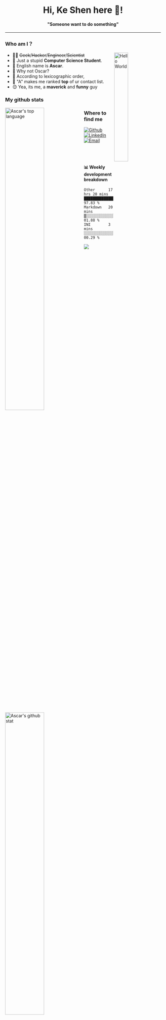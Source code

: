 <h1 align="center">Hi, Ke Shen here 🤗! </h1>
<h4 align="center">"Someone want to do something"</h4>

---



<h3>Who am I？</h3>
<img align="right" alt="Hello World" width="30%" src="https://media.giphy.com/media/MeJgB3yMMwIaHmKD4z/giphy.gif">

- 👨‍💻 ~~Geek~~/~~Hacker~~/~~Engineer~~/~~Scientist~~ 
- 🙇 Just a stupid **Computer Science Student**.
- 💁 English name is **Ascar**. 
- 🤷 Why not Oscar?
- 🙆 According to lexicographic order, 
- 🤦 "A" makes me ranked **top** of ur contact list.
- 😊 Yea, its me, a **maverick** and **funny** guy




<h3>My github stats</h3>

<img align="left" alt="Ascar's top language" width="50%" src="https://github-readme-stats.vercel.app/api/top-langs/?username=Ascarshen&layout=compact&show_icons=true">
<img align="left" alt="Ascar's github stat" width="50%" src="https://github-readme-stats.vercel.app/api?username=Ascarshen&count_private=true">



<h3>Where to find me</h3>
<p><a href="https://github.com/Ascarshen" target="_blank"><img alt="Github" src="https://img.shields.io/badge/GitHub-%2312100E.svg?&style=for-the-badge&logo=Github&logoColor=white" /></a></a> <a href="https://www.linkedin.com/in/shen-ke-ascsr-8689101a3/" target="_blank"><img alt="LinkedIn" src="https://img.shields.io/badge/linkedin-%230077B5.svg?&style=for-the-badge&logo=linkedin&logoColor=white" />
 <a href="mailto:ascarshen@gmail.com">
 <img alt="Email" src="https://img.shields.io/badge/Email-D14836?&style=for-the-badge&logo=Gmail&logoColor=white" />
 </a>
</p>


<br/>
<br/>

#### :bar_chart: Weekly development breakdown

<!--START_SECTION:waka-->
```text
Other      17 hrs 20 mins  ████████████████████████▒   97.83 % 
Markdown   20 mins         ▒░░░░░░░░░░░░░░░░░░░░░░░░   01.88 % 
INI        3 mins          ░░░░░░░░░░░░░░░░░░░░░░░░░   00.29 % 
```
<!--END_SECTION:waka-->


![](https://img.shields.io/badge/Ascar-passing-green)
